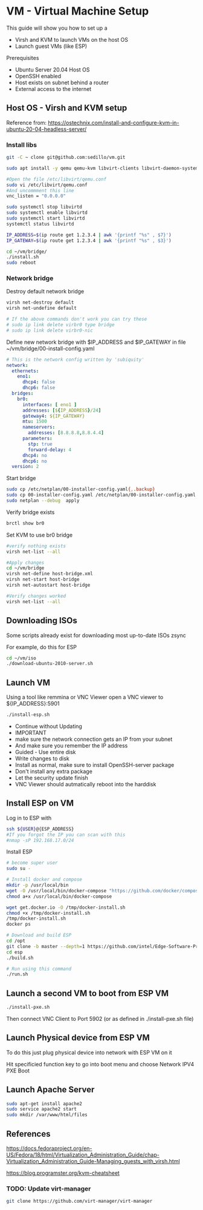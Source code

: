 # VM - Virtual Machine Setup

This guide will show you how to set up a 
- Virsh and KVM to launch VMs on the host OS
- Launch guest VMs (like ESP)

Prerequisites
- Ubuntu Server 20.04 Host OS
- OpenSSH enabled
- Host exists on subnet behind a router
- External access to the internet

## Host OS - Virsh and KVM setup
Reference from: https://ostechnix.com/install-and-configure-kvm-in-ubuntu-20-04-headless-server/

### Install libs
```bash
git -C ~ clone git@github.com:sedillo/vm.git

sudo apt install -y qemu qemu-kvm libvirt-clients libvirt-daemon-system virtinst bridge-utils

#Open the file /etc/libvirt/qemu.conf
sudo vi /etc/libvirt/qemu.conf
#And uncommment this line
vnc_listen = "0.0.0.0"

sudo systemctl stop libvirtd
sudo systemctl enable libvirtd
sudo systemctl start libvirtd
systemctl status libvirtd

IP_ADDRESS=$(ip route get 1.2.3.4 | awk '{printf "%s" , $7}')
IP_GATEWAY=$(ip route get 1.2.3.4 | awk '{printf "%s" , $3}')

cd ~/vm/bridge/
./install.sh
sudo reboot
```

### Network bridge
Destroy default network bridge
```bash
virsh net-destroy default
virsh net-undefine default

# If the above commands don't work you can try these
# sudo ip link delete virbr0 type bridge
# sudo ip link delete virbr0-nic
```

Define new network bridge with $IP_ADDRESS and $IP_GATEWAY in file ~/vm/bridge/00-install-config.yaml
```yaml
# This is the network config written by 'subiquity'
network:
  ethernets:
    eno1:
      dhcp4: false
      dhcp6: false
  bridges:
    br0:
      interfaces: [ eno1 ]
      addresses: [${IP_ADDRESS}/24]
      gateway4: ${IP_GATEWAY}
      mtu: 1500
      nameservers:
        addresses: [8.8.8.8,8.8.4.4]
      parameters:
        stp: true
        forward-delay: 4
      dhcp4: no
      dhcp6: no
  version: 2
```
Start bridge
```bash
sudo cp /etc/netplan/00-installer-config.yaml{,.backup}
sudo cp 00-installer-config.yaml /etc/netplan/00-installer-config.yaml
sudo netplan --debug  apply
```
Verify bridge exists
```bash
brctl show br0
```
Set KVM to use br0 bridge
```bash
#verify nothing exists
virsh net-list --all

#Apply changes
cd ~/vm/bridge
virsh net-define host-bridge.xml
virsh net-start host-bridge
virsh net-autostart host-bridge

#Verify changes worked
virsh net-list --all
```

## Downloading ISOs
Some scripts already exist for downloading most up-to-date ISOs zsync

For example, do this for ESP
```bash
cd ~/vm/iso
./download-ubuntu-2010-server.sh
```
## Launch VM
Using a tool like remmina or VNC Viewer open a VNC viewer to ${IP_ADDRESS}:5901
```bash
./install-esp.sh
```
- Continue without Updating
- IMPORTANT
-   make sure the network connection gets an IP from your subnet 
-   And make sure you remember the IP address
- Guided - Use entire disk
- Write changes to disk
- Install as normal, make sure to install OpenSSH-server package
- Don't install any extra package
- Let the security update finish
- VNC Viewer should autmatically reboot into the harddisk

## Install ESP on VM

Log in to ESP with 
```bash
ssh ${USER}@{ESP_ADDRESS}
#If you forgot the IP you can scan with this
#nmap -sP 192.168.17.0/24
```

Install ESP
```bash
# become super user
sudo su -

# Install docker and compose
mkdir -p /usr/local/bin
wget -O /usr/local/bin/docker-compose "https://github.com/docker/compose/releases/download/1.25.4/docker-compose-$(uname -s)-$(uname -m)"
chmod a+x /usr/local/bin/docker-compose

wget get.docker.io -O /tmp/docker-install.sh
chmod +x /tmp/docker-install.sh
/tmp/docker-install.sh
docker ps

# Download and build ESP
cd /opt
git clone -b master --depth=1 https://github.com/intel/Edge-Software-Provisioner.git esp
cd esp
./build.sh

# Run using this command
./run.sh
```

## Launch a second VM to boot from ESP VM
```bash
./install-pxe.sh
```
Then connect VNC Client to Port 5902 (or as defined in ./install-pxe.sh file)

## Launch Physical device from ESP VM
To do this just plug physical device into network with ESP VM on it

Hit specificied function key to go into boot menu and choose Network IPV4 PXE Boot

## Launch Apache Server
```bash
sudo apt-get install apache2
sudo service apache2 start
sudo mkdir /var/www/html/files
```

## References
https://docs.fedoraproject.org/en-US/Fedora/18/html/Virtualization_Administration_Guide/chap-Virtualization_Administration_Guide-Managing_guests_with_virsh.html

https://blog.programster.org/kvm-cheatsheet

### TODO: Update virt-manager
```bash
git clone https://github.com/virt-manager/virt-manager
```

